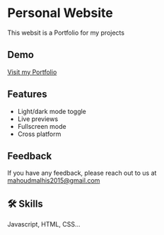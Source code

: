 
# Personal Website

This websit is a Portfolio for my projects

## Demo

[Visit my Portfolio](https://mahmoudmalhis.github.io/my-website/)

## Features

- Light/dark mode toggle
- Live previews
- Fullscreen mode
- Cross platform


## Feedback

If you have any feedback, please reach out to us at mahoudmalhis2015@gmail.com


## 🛠 Skills
Javascript, HTML, CSS...

